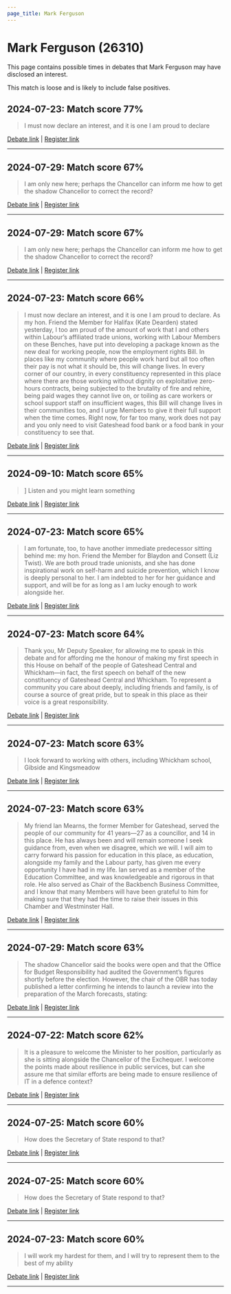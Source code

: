 ```yaml
---
page_title: Mark Ferguson
---
```


# Mark Ferguson  (26310)

This page contains possible times in debates that Mark Ferguson may have disclosed an interest.

This match is loose and is likely to include false positives. 



## 2024-07-23: Match score 77%

>I must now declare an interest, and it is one I am proud to declare

[Debate link](https://www.theyworkforyou.com/debates/?id=2024-07-23d.561.1) | [Register link](https://www.theyworkforyou.com/mp/26310/register)


---



## 2024-07-29: Match score 67%

>I am only new here; perhaps the Chancellor can inform me how to get the shadow Chancellor to correct the record?

[Debate link](https://www.theyworkforyou.com/debates/?id=2024-07-29c.1053.0) | [Register link](https://www.theyworkforyou.com/mp/26310/register)


---



## 2024-07-29: Match score 67%

>I am only new here; perhaps the Chancellor can inform me how to get the shadow Chancellor to correct the record?

[Debate link](https://www.theyworkforyou.com/debates/?id=2024-07-29c.1053.0) | [Register link](https://www.theyworkforyou.com/mp/26310/register)


---



## 2024-07-23: Match score 66%

>I must now declare an interest, and it is one I am proud to declare. As my hon. Friend the Member for Halifax (Kate Dearden) stated yesterday, I too am proud of the amount of work that I and others within Labour’s affiliated trade unions, working with Labour Members on these Benches, have put into developing a package known as the new deal for working people, now the employment rights Bill. In places like my community where people work hard but all too often their pay is not what it should be, this will change lives.  In every corner of our country, in every constituency represented in this place where there are those working without dignity on exploitative zero-hours contracts, being subjected to the brutality of fire and rehire, being paid wages they cannot live on, or toiling as care workers or school support staff on insufficient wages, this Bill will change lives in their communities too, and I urge Members to give it their full support when the time comes. Right now, for far too many, work does not pay and you only need to visit Gateshead food bank or a food bank in your constituency to see that.

[Debate link](https://www.theyworkforyou.com/debates/?id=2024-07-23d.561.1) | [Register link](https://www.theyworkforyou.com/mp/26310/register)


---



## 2024-09-10: Match score 65%

>] Listen and you might learn something

[Debate link](https://www.theyworkforyou.com/debates/?id=2024-09-10a.765.4) | [Register link](https://www.theyworkforyou.com/mp/26310/register)


---



## 2024-07-23: Match score 65%

>I am fortunate, too, to have another immediate predecessor sitting behind me: my hon. Friend the Member for Blaydon and Consett (Liz Twist). We are both proud trade unionists, and she has done inspirational work on self-harm and suicide prevention, which I know is deeply personal to her. I am indebted to her for her guidance and support, and will be for as long as I am lucky enough to work alongside her.

[Debate link](https://www.theyworkforyou.com/debates/?id=2024-07-23d.561.1) | [Register link](https://www.theyworkforyou.com/mp/26310/register)


---



## 2024-07-23: Match score 64%

>Thank you, Mr Deputy Speaker, for allowing me to speak in this debate and for affording me the honour of making my first speech in this House on behalf of the people of Gateshead Central and Whickham—in fact, the first speech on behalf of the new constituency of Gateshead Central and Whickham. To represent a community you care about deeply, including friends and family, is of course a source of great pride, but to speak in this place as their voice is a great responsibility.

[Debate link](https://www.theyworkforyou.com/debates/?id=2024-07-23d.561.1) | [Register link](https://www.theyworkforyou.com/mp/26310/register)


---



## 2024-07-23: Match score 63%

>I look forward to working with others, including Whickham school, Gibside and Kingsmeadow

[Debate link](https://www.theyworkforyou.com/debates/?id=2024-07-23d.562.1) | [Register link](https://www.theyworkforyou.com/mp/26310/register)


---



## 2024-07-23: Match score 63%

>My friend Ian Mearns, the former Member for Gateshead, served the people of our community for 41 years—27 as a councillor, and 14 in this place. He has always been and will remain someone I seek guidance from, even when we disagree, which we will. I will aim to carry forward his passion for education in this place, as education, alongside my family and the Labour party, has given me every opportunity I have had in my life. Ian served as a member of the Education Committee, and was knowledgeable and rigorous in that role. He also served as Chair of the Backbench Business Committee, and I know that many Members will have been grateful to him for making sure that they had the time to raise their issues in this Chamber and Westminster Hall.

[Debate link](https://www.theyworkforyou.com/debates/?id=2024-07-23d.561.1) | [Register link](https://www.theyworkforyou.com/mp/26310/register)


---



## 2024-07-29: Match score 63%

>The shadow Chancellor said the books were open and that the Office for Budget Responsibility had audited the Government’s figures shortly before the election. However, the chair of the OBR has today published a letter confirming he intends to launch a review into the preparation of the March forecasts, stating:

[Debate link](https://www.theyworkforyou.com/debates/?id=2024-07-29c.1053.0) | [Register link](https://www.theyworkforyou.com/mp/26310/register)


---



## 2024-07-22: Match score 62%

>It is a pleasure to welcome the Minister to her position, particularly as she is sitting alongside the Chancellor of the Exchequer. I welcome the points  made about resilience in public services, but can she assure me that similar efforts are being made to ensure resilience of IT in a defence context?

[Debate link](https://www.theyworkforyou.com/debates/?id=2024-07-22e.404.5) | [Register link](https://www.theyworkforyou.com/mp/26310/register)


---



## 2024-07-25: Match score 60%

>How does the Secretary of State respond to that?

[Debate link](https://www.theyworkforyou.com/debates/?id=2024-07-25e.836.1) | [Register link](https://www.theyworkforyou.com/mp/26310/register)


---



## 2024-07-25: Match score 60%

>How does the Secretary of State respond to that?

[Debate link](https://www.theyworkforyou.com/debates/?id=2024-07-25e.836.1) | [Register link](https://www.theyworkforyou.com/mp/26310/register)


---



## 2024-07-23: Match score 60%

>I will work my hardest for them, and I will try to represent them to the best of my ability

[Debate link](https://www.theyworkforyou.com/debates/?id=2024-07-23d.562.1) | [Register link](https://www.theyworkforyou.com/mp/26310/register)


---

